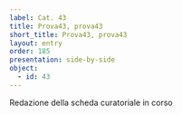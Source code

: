 ```yaml
---
label: Cat. 43
title: Prova43, prova43
short_title: Prova43, prova43
layout: entry
order: 185
presentation: side-by-side
object:
  - id: 43
---
```


Redazione della scheda curatoriale in corso
